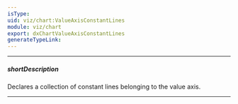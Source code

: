 ```yaml
---
isType: 
uid: viz/chart:ValueAxisConstantLines
module: viz/chart
export: dxChartValueAxisConstantLines
generateTypeLink: 
---
```

---
##### shortDescription
Declares a collection of constant lines belonging to the value axis.

---
